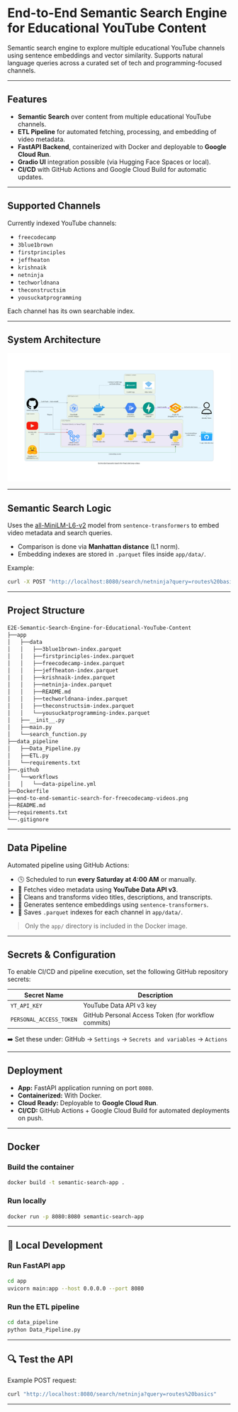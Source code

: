 # End-to-End Semantic Search Engine for Educational YouTube Content

Semantic search engine to explore multiple educational YouTube channels using sentence embeddings and vector similarity. Supports natural language queries across a curated set of tech and programming-focused channels.

---

##  Features

*  **Semantic Search** over content from multiple educational YouTube channels.
*  **ETL Pipeline** for automated fetching, processing, and embedding of video metadata.
*  **FastAPI Backend**, containerized with Docker and deployable to **Google Cloud Run**.
*  **Gradio UI** integration possible (via Hugging Face Spaces or local).
*  **CI/CD** with GitHub Actions and Google Cloud Build for automatic updates.

---

## Supported Channels

Currently indexed YouTube channels:

* `freecodecamp`
* `3blue1brown`
* `firstprinciples`
* `jeffheaton`
* `krishnaik`
* `netninja`
* `techworldnana`
* `theconstructsim`
* `yousuckatprogramming`

Each channel has its own searchable index.

---

## System Architecture

![System Architecture](https://github.com/AzzedineNed/E2E-Semantic-Search-Engine-for-Educational-YouTube-Content/blob/master/end-to-end-semantic-search-for-freecodecamp-videos.png)

---

## Semantic Search Logic

Uses the [all-MiniLM-L6-v2](https://huggingface.co/sentence-transformers/all-MiniLM-L6-v2) model from `sentence-transformers` to embed video metadata and search queries.

* Comparison is done via **Manhattan distance** (L1 norm).
* Embedding indexes are stored in `.parquet` files inside `app/data/`.

Example:

```bash
curl -X POST "http://localhost:8080/search/netninja?query=routes%20basics"
```

---

##  Project Structure

```
E2E-Semantic-Search-Engine-for-Educational-YouTube-Content
├──app
│   ├──data
│   │   ├──3blue1brown-index.parquet
│   │   ├──firstprinciples-index.parquet
│   │   ├──freecodecamp-index.parquet
│   │   ├──jeffheaton-index.parquet
│   │   ├──krishnaik-index.parquet
│   │   ├──netninja-index.parquet
│   │   ├──README.md
│   │   ├──techworldnana-index.parquet
│   │   ├──theconstructsim-index.parquet
│   │   └──yousuckatprogramming-index.parquet
│   ├──__init__.py
│   ├──main.py
│   └──search_function.py
├──data_pipeline
│   ├──Data_Pipeline.py
│   ├──ETL.py
│   └──requirements.txt
├──.github
│   └──workflows
│   │   └──data-pipeline.yml
├──Dockerfile
├──end-to-end-semantic-search-for-freecodecamp-videos.png
├──README.md
├──requirements.txt
└──.gitignore
```

---

##  Data Pipeline

Automated pipeline using GitHub Actions:

* 🕓 Scheduled to run **every Saturday at 4:00 AM** or manually.
* 🧬 Fetches video metadata using **YouTube Data API v3**.
* 🧼 Cleans and transforms video titles, descriptions, and transcripts.
* 🤖 Generates sentence embeddings using `sentence-transformers`.
* 💾 Saves `.parquet` indexes for each channel in `app/data/`.

> Only the `app/` directory is included in the Docker image.

---

##  Secrets & Configuration

To enable CI/CD and pipeline execution, set the following GitHub repository secrets:

| Secret Name             | Description                                         |
| ----------------------- | --------------------------------------------------- |
| `YT_API_KEY`            | YouTube Data API v3 key                             |
| `PERSONAL_ACCESS_TOKEN` | GitHub Personal Access Token (for workflow commits) |

➡️ Set these under: GitHub → `Settings` → `Secrets and variables` → `Actions`

---

##  Deployment

* **App:** FastAPI application running on port `8080`.
* **Containerized:** With Docker.
* **Cloud Ready:** Deployable to **Google Cloud Run**.
* **CI/CD:** GitHub Actions + Google Cloud Build for automated deployments on push.

---

##  Docker

### Build the container

```bash
docker build -t semantic-search-app .
```

### Run locally

```bash
docker run -p 8080:8080 semantic-search-app
```

---

## 🔧 Local Development

### Run FastAPI app

```bash
cd app
uvicorn main:app --host 0.0.0.0 --port 8080
```

### Run the ETL pipeline

```bash
cd data_pipeline
python Data_Pipeline.py
```

---

## 🔍 Test the API

Example POST request:

```bash
curl "http://localhost:8080/search/netninja?query=routes%20basics"
```
---
